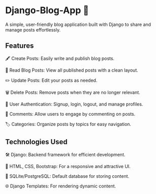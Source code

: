 
# Django-Blog-App 📝

A simple, user-friendly blog application built with Django to share and manage posts effortlessly.

## Features 

🖋️ Create Posts: Easily write and publish blog posts.

📖 Read Blog Posts: View all published posts with a clean layout.

✏️ Update Posts: Edit your posts as needed.

🗑️ Delete Posts: Remove posts when they are no longer relevant.

👥 User Authentication: Signup, login, logout, and manage profiles.

💬 Comments: Allow users to engage by commenting on posts.

🏷️ Categories: Organize posts by topics for easy navigation.

## Technologies Used 

🛠 Django: Backend framework for efficient development.

🎨 HTML, CSS, Bootstrap: For a responsive and attractive UI.

💾 SQLite/PostgreSQL: Default database for storing content.

🌐 Django Templates: For rendering dynamic content.



